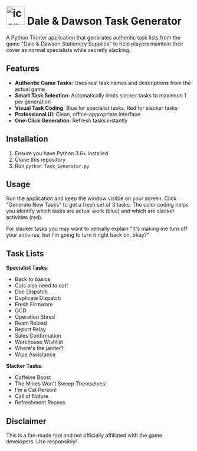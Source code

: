 # <img width="50" height="50" alt="icon" src="https://github.com/user-attachments/assets/e67a6b93-2717-413e-8f19-6a4bfd29b8ae" /> Dale & Dawson Task Generator

A Python Tkinter application that generates authentic task lists from the game "Dale & Dawson Stationery Supplies" to help players maintain their cover as normal specialists while secretly slacking.


## Features

- **Authentic Game Tasks**: Uses real task names and descriptions from the actual game
- **Smart Task Selection**: Automatically limits slacker tasks to maximum 1 per generation
- **Visual Task Coding**: Blue for specialist tasks, Red for slacker tasks
- **Professional UI**: Clean, office-appropriate interface
- **One-Click Generation**: Refresh tasks instantly

## Installation

1. Ensure you have Python 3.6+ installed
2. Clone this repository
3. Run `python Task_Generator.py`

## Usage

Run the application and keep the window visible on your screen. Click "Generate New Tasks" to get a fresh set of 3 tasks. The color coding helps you identify which tasks are actual work (blue) and which are slacker activities (red). 

For slacker tasks you may want to verbally explain "It's making me turn off your antivirus, but I'm going to turn it right back on, okay?" 

## Task Lists

**Specialist Tasks**: 
- Back to basics
- Cats also need to eat!
- Doc Dispatch
- Duplicate Dispatch
- Fresh Firmware
- OCD
- Operation Shred
- Ream Reload
- Report Relay
- Sales Confirmation
- Warehouse Wishlist
- Where's the janitor?
- Wipe Assistance

**Slacker Tasks**: 
- Caffeine Boost
- The Mines Won't Sweep Themselves!
- I'm a Cat Person!
- Call of Nature
- Refreshment Recess

## Disclaimer

This is a fan-made tool and not officially affiliated with the game developers. Use responsibly!
